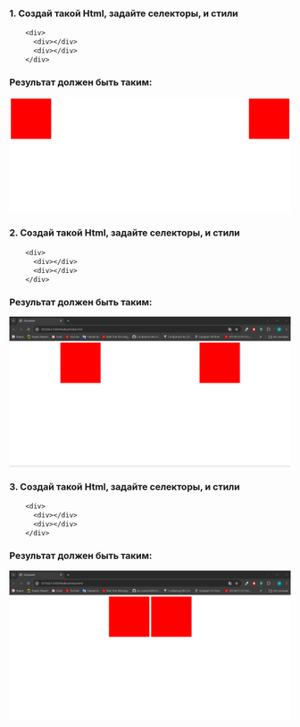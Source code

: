 ### 1. Создай такой Html, задайте селекторы, и стили

```
    <div>
      <div></div>
      <div></div>
    </div>
```

### Результат должен быть таким:

![alt text](image.png)

### 2. Создай такой Html, задайте селекторы, и стили

```
    <div>
      <div></div>
      <div></div>
    </div>
```

### Результат должен быть таким:

![alt text](image-1.png)

### 3. Создай такой Html, задайте селекторы, и стили

```
    <div>
      <div></div>
      <div></div>
    </div>
```

### Результат должен быть таким:

![alt text](image-2.png)
